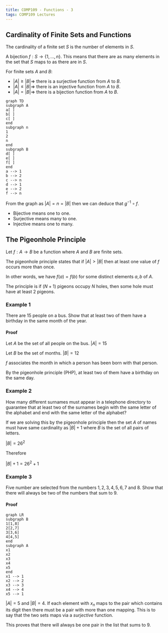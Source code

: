```yaml
---
title: COMP109 - Functions - 3
tags: COMP109 Lectures
---
```

## Cardinality of Finite Sets and Functions
The cardinality of a finite set $S$ is the number of elements in $S$.

A bijection $f:S\rightarrow\{1,\ldots,n\}$. This means that there are as many elements in the set that $S$ maps to as there are in $S$.

For finite sets $A$ and $B$:

* $|A|\geq|B|\Rightarrow$ there is a surjective function from $A$ to $B$.
* $|A|\leq|B|\Rightarrow$ there is an injective function from $A$ to $B$.
* $|A|=|B|\Rightarrow$ there is a bijection function from $A$ to $B$.

```mermaid
graph TD
subgraph A
a[ ]
b[ ]
c[ ]
end
subgraph n
1
2
n
end
subgraph B
d[ ]
e[ ]
f[ ]
end
a --> 1
b --> 2
c --> n
d --> 1
e --> 2
f --> n
```

From the graph as $|A|=n=|B|$ then we can deduce that $g^{-1}\circ f$. 

* Bijective means one to one.
* Surjective means many to one.
* Injective means one to many.

## The Pigeonhole Principle
Let $f:A\rightarrow B$ be a function where $A$ and $B$ are finite sets.

The pigeonhole principle states that if $|A|>|B|$ then at least one value of $f$ occurs more than once.

In other words, we have $f(a)=f(b)$ for some distinct elements $a,b$ of $A$.

The principle is if $(N+1)$ pigeons occupy $N$ holes, then some hole must have at least 2 pigeons.

### Example 1
There are 15 people on a bus. Show that at least two of them have a birthday in the same month of the year.

#### Proof
Let $A$ be the set of all people on the bus. $|A|=15$

Let $B$ be the set of months. $|B|=12$

$f$ associates the month in which a person has been born with that person.

By the pigeonhole principle (PHP), at least two of them have a birthday on the same day.

### Example 2
How many different surnames must appear in a telephone directory to guarantee that at least two of the surnames begin with the same letter of the alphabet and end with the same letter of the alphabet?

If we are solving this by the pigeonhole principle then the set $A$ of names must have same cardinality as $|B|+1$ where $B$ is the set of all pairs of letters. 

$|B|=26^2$

Therefore

$|B|+1=26^2+1$

### Example 3
Five number are selected from the numbers $1,2,3,4,5,6,7$ and $8$. Show that there will always be two of the numbers that sum to $9$.

#### Proof
```mermaid
graph LR
subgraph B
1[1,8]
2[2,7]
3[3,6]
4[4,5]
end
subgraph A
x1
x2
x3
x4
x5
end
x1 --> 1
x2 --> 2
x3 --> 3
x4 --> 4
x5 --> 1
```
$|A|=5$ and $|B|=4$. If each element with $x_n$ maps to the pair which contains its digit then there must be a pair with more than one mapping. This is to say that the two sets maps via a *surjective* function.

This proves that there will always be one pair in the list that sums to 9.